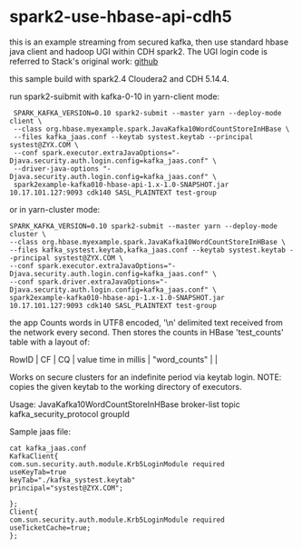 # spark2-use-hbase-api-cdh5

this is an example streaming from secured kafka, then use standard hbase java client and hadoop UGI within CDH spark2. The UGI login code is referred to Stack's original work: [github](https://github.com/saintstack/hbase-downstreamer/blob/master/hbase-1/src/main/java/org/hbase/downstreamer/spark/JavaNetworkWordCountStoreInHBase.java#L130)

this sample build with spark2.4 Cloudera2 and CDH 5.14.4.

run spark2-suibmit with kafka-0-10 in yarn-client mode:
```
 SPARK_KAFKA_VERSION=0.10 spark2-submit --master yarn --deploy-mode client \
 --class org.hbase.myexample.spark.JavaKafka10WordCountStoreInHBase \
 --files kafka_jaas.conf --keytab systest.keytab --principal systest@ZYX.COM \
 --conf spark.executor.extraJavaOptions="-Djava.security.auth.login.config=kafka_jaas.conf" \
 --driver-java-options "-Djava.security.auth.login.config=kafka_jaas.conf" \
 spark2example-kafka010-hbase-api-1.x-1.0-SNAPSHOT.jar 10.17.101.127:9093 cdk140 SASL_PLAINTEXT test-group
```

or in yarn-cluster mode:

```
SPARK_KAFKA_VERSION=0.10 spark2-submit --master yarn --deploy-mode cluster \
--class org.hbase.myexample.spark.JavaKafka10WordCountStoreInHBase \
--files kafka_systest.keytab,kafka_jaas.conf --keytab systest.keytab --principal systest@ZYX.COM \
--conf spark.executor.extraJavaOptions="-Djava.security.auth.login.config=kafka_jaas.conf" \
--conf spark.driver.extraJavaOptions="-Djava.security.auth.login.config=kafka_jaas.conf" \
spark2example-kafka010-hbase-api-1.x-1.0-SNAPSHOT.jar 10.17.101.127:9093 cdk140 SASL_PLAINTEXT test-group
```


 the app Counts words in UTF8 encoded, '\n' delimited text received from the network every second. Then
  stores the counts in HBase 'test_counts' table with a layout of:

  RowID          |     CF          |   CQ     | value
  time in millis  |  "word_counts"  |  <word>  |  <count for period>

  Works on secure clusters for an indefinite period via keytab login. NOTE: copies the given keytab to the working directory of executors.

  Usage: JavaKafka10WordCountStoreInHBase broker-list topic kafka_security_protocol groupId

Sample jaas file:
```
cat kafka_jaas.conf
KafkaClient{
com.sun.security.auth.module.Krb5LoginModule required
useKeyTab=true
keyTab="./kafka_systest.keytab"
principal="systest@ZYX.COM";

};
Client{
com.sun.security.auth.module.Krb5LoginModule required
useTicketCache=true;
};
```
